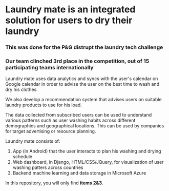 # Laundry mate is an integrated solution for users to dry their laundry
### This was done for the P&G distrupt the laundry tech challenge
### Our team clinched 3rd place in the competition, out of 15 participating teams internationally 

Laundry mate uses data analytics and syncs with the user's calendar on Google calendar in order to 
advise the user on the best time to wash and dry his clothes. 

We also develop a recommendation system that advises users on suitable laundry products to use for his load.

The data collected from subscribed users can be used to understand various patterns such as user washing 
habits across different demographics and geographical locations. This can be used by companies for target
advertising or resource planning. 

Laundry mate consists of:
1. App (in Android) that the user interacts to plan his washing and drying schedule 
2. Web dashboard, in Django, HTML/CSS/JQuery, for visualization of user washing patters across countries
3. Backend machine learning and data storage in Microsoft Azure

In this repository, you will only find **items 2&3**. 
